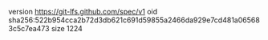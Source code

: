 version https://git-lfs.github.com/spec/v1
oid sha256:522b954cca2b72d3db621c691d59855a2466da929e7cd481a065683c5c7ea473
size 1224
